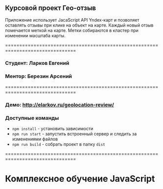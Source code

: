 
## Курсовой проект Гео-отзыв

Приложение использует JacaScript API Yndex-карт и позволяет оставлять отзывы при клике на объект на карте. Каждый новый отзыв помечается меткой на карте. Метки собираются в кластер при изменении масштаба карты.

===============================================================================

### Студент: Ларков Евгений
### Ментор: Березин Арсений

===============================================================================
### Демо:  http://elarkov.ru/geolocation-review/

### Доступные команды

* `npm install` - установить зависимости
* `npm run start` - запустить встроенный сервер и следить за изменениями файлов
* `npm run build` - собрать проект в папку `dist`

===============================================================================
# Комплексное обучение JavaScript
